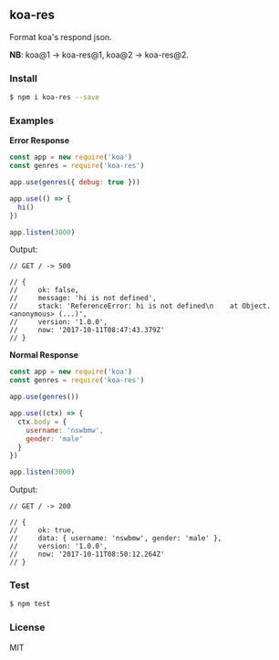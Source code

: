 ## koa-res

Format koa's respond json.

**NB**: koa@1 -> koa-res@1, koa@2 -> koa-res@2.

### Install

```sh
$ npm i koa-res --save
```

### Examples

**Error Response**

```js
const app = new require('koa')
const genres = require('koa-res')

app.use(genres({ debug: true }))

app.use(() => {
  hi()
})

app.listen(3000)
```

Output:

```
// GET / -> 500

// {
//     ok: false,
//     message: 'hi is not defined',
//     stack: 'ReferenceError: hi is not defined\n    at Object.<anonymous> (...)',
//     version: '1.0.0',
//     now: '2017-10-11T08:47:43.379Z'
// }
```

**Normal Response**

```js
const app = new require('koa')
const genres = require('koa-res')

app.use(genres())

app.use((ctx) => {
  ctx.body = {
    username: 'nswbmw',
    gender: 'male'
  }
})

app.listen(3000)
```

Output:

```
// GET / -> 200

// {
//     ok: true,
//     data: { username: 'nswbmw', gender: 'male' },
//     version: '1.0.0',
//     now: '2017-10-11T08:50:12.264Z'
// }
```

### Test

```sh
$ npm test
```

### License

MIT
